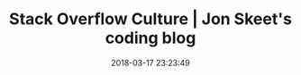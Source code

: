 ---
date: 2018-03-17 23:23:49
link:
  source: pocket
  source_url: https://getpocket.com
  text: Stack Overflow Culture | Jon Skeet's coding blog
  url: https://codeblog.jonskeet.uk/2018/03/17/stack-overflow-culture/
slug: stack-overflow-culture-jon-skeet-s-coding-blog
source: pocket
title: Stack Overflow Culture | Jon Skeet's coding blog
---